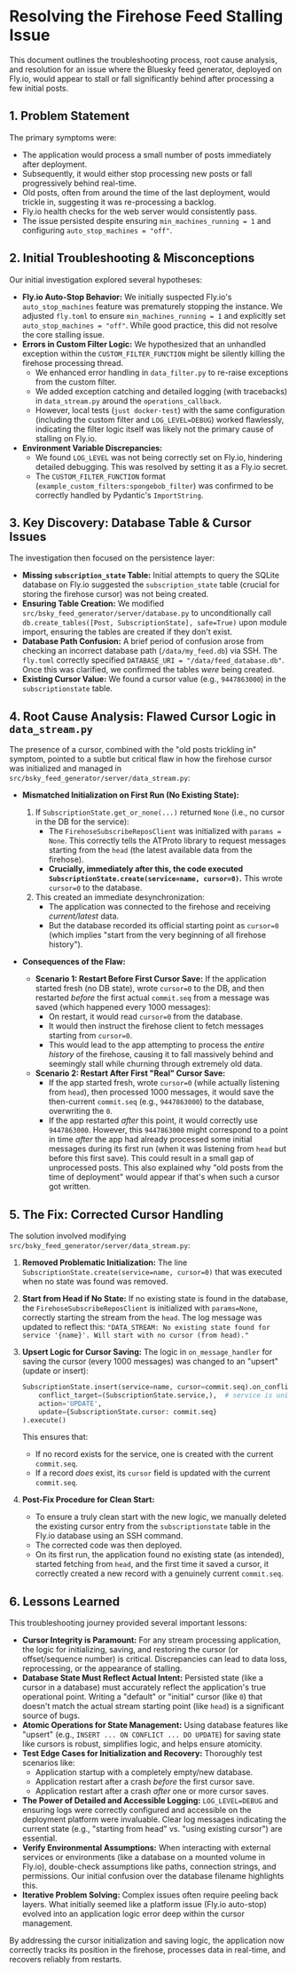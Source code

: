 # Resolving the Firehose Feed Stalling Issue

This document outlines the troubleshooting process, root cause analysis, and resolution for an issue where the Bluesky feed generator, deployed on Fly.io, would appear to stall or fall significantly behind after processing a few initial posts.

## 1. Problem Statement

The primary symptoms were:
*   The application would process a small number of posts immediately after deployment.
*   Subsequently, it would either stop processing new posts or fall progressively behind real-time.
*   Old posts, often from around the time of the last deployment, would trickle in, suggesting it was re-processing a backlog.
*   Fly.io health checks for the web server would consistently pass.
*   The issue persisted despite ensuring `min_machines_running = 1` and configuring `auto_stop_machines = "off"`.

## 2. Initial Troubleshooting & Misconceptions

Our initial investigation explored several hypotheses:

*   **Fly.io Auto-Stop Behavior:** We initially suspected Fly.io's `auto_stop_machines` feature was prematurely stopping the instance. We adjusted `fly.toml` to ensure `min_machines_running = 1` and explicitly set `auto_stop_machines = "off"`. While good practice, this did not resolve the core stalling issue.
*   **Errors in Custom Filter Logic:** We hypothesized that an unhandled exception within the `CUSTOM_FILTER_FUNCTION` might be silently killing the firehose processing thread.
    *   We enhanced error handling in `data_filter.py` to re-raise exceptions from the custom filter.
    *   We added exception catching and detailed logging (with tracebacks) in `data_stream.py` around the `operations_callback`.
    *   However, local tests (`just docker-test`) with the same configuration (including the custom filter and `LOG_LEVEL=DEBUG`) worked flawlessly, indicating the filter logic itself was likely not the primary cause of stalling on Fly.io.
*   **Environment Variable Discrepancies:**
    *   We found `LOG_LEVEL` was not being correctly set on Fly.io, hindering detailed debugging. This was resolved by setting it as a Fly.io secret.
    *   The `CUSTOM_FILTER_FUNCTION` format (`example_custom_filters:spongebob_filter`) was confirmed to be correctly handled by Pydantic's `ImportString`.

## 3. Key Discovery: Database Table & Cursor Issues

The investigation then focused on the persistence layer:

*   **Missing `subscription_state` Table:** Initial attempts to query the SQLite database on Fly.io suggested the `subscription_state` table (crucial for storing the firehose cursor) was not being created.
*   **Ensuring Table Creation:** We modified `src/bsky_feed_generator/server/database.py` to unconditionally call `db.create_tables([Post, SubscriptionState], safe=True)` upon module import, ensuring the tables are created if they don't exist.
*   **Database Path Confusion:** A brief period of confusion arose from checking an incorrect database path (`/data/my_feed.db`) via SSH. The `fly.toml` correctly specified `DATABASE_URI = "/data/feed_database.db"`. Once this was clarified, we confirmed the tables *were* being created.
*   **Existing Cursor Value:** We found a cursor value (e.g., `9447863000`) in the `subscriptionstate` table.

## 4. Root Cause Analysis: Flawed Cursor Logic in `data_stream.py`

The presence of a cursor, combined with the "old posts trickling in" symptom, pointed to a subtle but critical flaw in how the firehose cursor was initialized and managed in `src/bsky_feed_generator/server/data_stream.py`:

*   **Mismatched Initialization on First Run (No Existing State):**
    1.  If `SubscriptionState.get_or_none(...)` returned `None` (i.e., no cursor in the DB for the service):
        *   The `FirehoseSubscribeReposClient` was initialized with `params = None`. This correctly tells the ATProto library to request messages starting from the `head` (the latest available data from the firehose).
        *   **Crucially, immediately after this, the code executed `SubscriptionState.create(service=name, cursor=0)`.** This wrote `cursor=0` to the database.
    2.  This created an immediate desynchronization:
        *   The application was connected to the firehose and receiving *current/latest* data.
        *   But the database recorded its official starting point as `cursor=0` (which implies "start from the very beginning of all firehose history").

*   **Consequences of the Flaw:**
    *   **Scenario 1: Restart Before First Cursor Save:** If the application started fresh (no DB state), wrote `cursor=0` to the DB, and then restarted *before* the first actual `commit.seq` from a message was saved (which happened every 1000 messages):
        *   On restart, it would read `cursor=0` from the database.
        *   It would then instruct the firehose client to fetch messages starting from `cursor=0`.
        *   This would lead to the app attempting to process the *entire history* of the firehose, causing it to fall massively behind and seemingly stall while churning through extremely old data.
    *   **Scenario 2: Restart After First "Real" Cursor Save:**
        *   If the app started fresh, wrote `cursor=0` (while actually listening from `head`), then processed 1000 messages, it would save the then-current `commit.seq` (e.g., `9447863000`) to the database, overwriting the `0`.
        *   If the app restarted *after* this point, it would correctly use `9447863000`. However, this `9447863000` might correspond to a point in time *after* the app had already processed some initial messages during its first run (when it was listening from `head` but before this first save). This could result in a small gap of unprocessed posts. This also explained why "old posts from the time of deployment" would appear if that's when such a cursor got written.

## 5. The Fix: Corrected Cursor Handling

The solution involved modifying `src/bsky_feed_generator/server/data_stream.py`:

1.  **Removed Problematic Initialization:** The line `SubscriptionState.create(service=name, cursor=0)` that was executed when no state was found was removed.
2.  **Start from Head if No State:** If no existing state is found in the database, the `FirehoseSubscribeReposClient` is initialized with `params=None`, correctly starting the stream from the `head`. The log message was updated to reflect this: `"DATA_STREAM: No existing state found for service '{name}'. Will start with no cursor (from head)."`
3.  **Upsert Logic for Cursor Saving:** The logic in `on_message_handler` for saving the cursor (every 1000 messages) was changed to an "upsert" (update or insert):
    ```python
    SubscriptionState.insert(service=name, cursor=commit.seq).on_conflict(
        conflict_target=(SubscriptionState.service,),  # service is unique
        action='UPDATE',
        update={SubscriptionState.cursor: commit.seq}
    ).execute()
    ```
    This ensures that:
    *   If no record exists for the service, one is created with the current `commit.seq`.
    *   If a record *does* exist, its `cursor` field is updated with the current `commit.seq`.

4.  **Post-Fix Procedure for Clean Start:**
    *   To ensure a truly clean start with the new logic, we manually deleted the existing cursor entry from the `subscriptionstate` table in the Fly.io database using an SSH command.
    *   The corrected code was then deployed.
    *   On its first run, the application found no existing state (as intended), started fetching from `head`, and the first time it saved a cursor, it correctly created a new record with a genuinely current `commit.seq`.

## 6. Lessons Learned

This troubleshooting journey provided several important lessons:

*   **Cursor Integrity is Paramount:** For any stream processing application, the logic for initializing, saving, and restoring the cursor (or offset/sequence number) is critical. Discrepancies can lead to data loss, reprocessing, or the appearance of stalling.
*   **Database State Must Reflect Actual Intent:** Persisted state (like a cursor in a database) must accurately reflect the application's true operational point. Writing a "default" or "initial" cursor (like `0`) that doesn't match the actual stream starting point (like `head`) is a significant source of bugs.
*   **Atomic Operations for State Management:** Using database features like "upsert" (e.g., `INSERT ... ON CONFLICT ... DO UPDATE`) for saving state like cursors is robust, simplifies logic, and helps ensure atomicity.
*   **Test Edge Cases for Initialization and Recovery:** Thoroughly test scenarios like:
    *   Application startup with a completely empty/new database.
    *   Application restart after a crash *before* the first cursor save.
    *   Application restart after a crash *after* one or more cursor saves.
*   **The Power of Detailed and Accessible Logging:** `LOG_LEVEL=DEBUG` and ensuring logs were correctly configured and accessible on the deployment platform were invaluable. Clear log messages indicating the current state (e.g., "starting from head" vs. "using existing cursor") are essential.
*   **Verify Environmental Assumptions:** When interacting with external services or environments (like a database on a mounted volume in Fly.io), double-check assumptions like paths, connection strings, and permissions. Our initial confusion over the database filename highlights this.
*   **Iterative Problem Solving:** Complex issues often require peeling back layers. What initially seemed like a platform issue (Fly.io auto-stop) evolved into an application logic error deep within the cursor management.

By addressing the cursor initialization and saving logic, the application now correctly tracks its position in the firehose, processes data in real-time, and recovers reliably from restarts. 